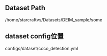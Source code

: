 ## Dataset Path
/home/starcraftvs/Datasets/DEIM_sample/some

## dataset config位置
configs/dataset/coco_detection.yml
